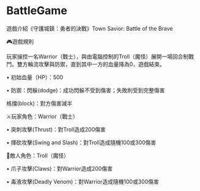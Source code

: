 # BattleGame

遊戲介紹《守護城鎮：勇者的決戰》Town Savior: Battle of the Brave

🎮遊戲規則

玩家操控一名Warrior（戰士），與由電腦控制的Troll（魔怪）展開一場回合制戰鬥。雙方輪流攻擊與防禦，直到其中一方的血量降為0，遊戲結束。

•	初始血量（HP）：500

•	防禦：閃躲(dodge)：成功閃躲不受到傷害；失敗則受到完整傷害

格擋(block)：對方傷害減半

⚔️玩家角色：Warrior（戰士）

•	突刺攻擊(Thrust)：對Troll造成200傷害

•	揮砍攻擊(Swing and Slash)：對Troll造成隨機100或300傷害

🧌敵人角色：Troll（魔怪）

•	爪子攻擊(Claws)：對Warrior造成200傷害

•	毒液攻擊(Deadly Venom)：對Warrior造成隨機100或300傷害

